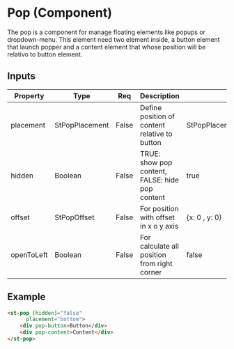 # Pop (Component)

   The pop is a component for manage floating elements like popups or dropdown-menu. This element need two element inside, a button element that launch popper and a content element that whose position will be relativo to button element.

## Inputs

| Property   | Type           | Req   | Description                                     | Default                    |
| ---------- | -------------- | ----- | ----------------------------------------------- | -------------------------- |
| placement  | StPopPlacement | False | Define position of content relative to button   | StPopPlacement.BOTOM_START |
| hidden     | Boolean        | False | TRUE: show pop content, FALSE: hide pop content | true                       |
| offset     | StPopOffset    | False | For position with offset in x o y axis          | {x: 0 , y: 0}              |
| openToLeft | Boolean        | False | For calculate all position from right corner    | false                      |

## Example


```html
<st-pop [hidden]="false"
      placement="bottom">
    <div pop-button>Button</div>
    <div pop-content>Content</div>
</st-pop>
```

